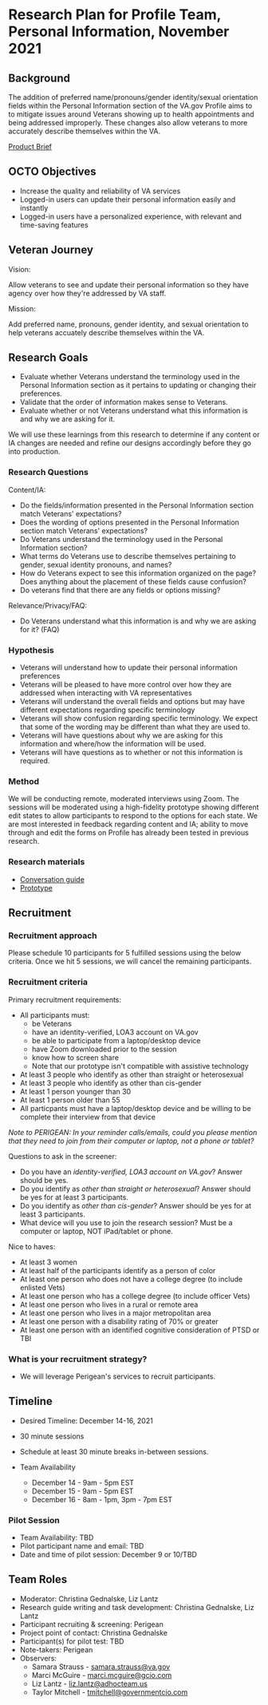 Research Plan for Profile Team, Personal Information, November 2021
===================================================================

Background
----------

The addition of preferred name/pronouns/gender identity/sexual orientation fields within the Personal Information section of the VA.gov Profile aims to to mitigate issues around Veterans showing up to health appointments and being addressed improperly. These changes also allow veterans to more accurately describe themselves within the VA.

[Product Brief](https://github.com/department-of-veterans-affairs/va.gov-team/tree/master/products/identity-personalization/profile/personal-information/personal-information-revision)

OCTO Objectives
---------------

- Increase the quality and reliability of VA services
- Logged-in users can update their personal information easily and instantly
- Logged-in users have a personalized experience, with relevant and time-saving features

Veteran Journey
---------------

Vision: 

Allow veterans to see and update their personal information so they have agency over how they're addressed by VA staff.

Mission: 

Add preferred name, pronouns, gender identity, and sexual orientation to help veterans accuately describe themselves within the VA.

Research Goals
--------------

-   Evaluate whether Veterans understand the terminology used in the Personal Information section as it pertains to updating or changing their preferences.
-   Validate that the order of information makes sense to Veterans.
-   Evaluate whether or not Veterans understand what this information is and why we are asking for it.

We will use these learnings from this research to determine if any content or IA changes are needed and refine our designs accordingly before they go into production.

### Research Questions

Content/IA:

-   Do the fields/information presented in the Personal Information section match Veterans' expectations?
-   Does the wording of options presented in the Personal Information section match Veterans' expectations?
-   Do Veterans understand the terminology used in the Personal Information section?
-   What terms do Veterans use to describe themselves pertaining to gender, sexual identity pronouns, and names? 
-   How do Veterans expect to see this information organized on the page? Does anything about the placement of these fields cause confusion?
-   Do veterans find that there are any fields or options missing?

Relevance/Privacy/FAQ:

-   Do Veterans understand what this information is and why we are asking for it? (FAQ)

### Hypothesis

-   Veterans will understand how to update their personal information preferences
-   Veterans will be pleased to have more control over how they are addressed when interacting with VA representatives 
-   Veterans will understand the overall fields and options but may have different expectations regarding specific terminology
-   Veterans will show confusion regarding specific terminology. We expect that some of the wording may be different than what they are used to.
-   Veterans will have questions about why we are asking for this information and where/how the information will be used.
-   Veterans will have questions as to whether or not this information is required.

### Method

We will be conducting remote, moderated interviews using Zoom. The sessions will be moderated using a high-fidelity prototype showing different edit states to allow participants to respond to the options for each state. We are most interested in feedback regarding content and IA; ability to move through and edit the forms on Profile has already been tested in previous research.

### Research materials

-   [Conversation guide](https://github.com/department-of-veterans-affairs/va.gov-team/blob/master/products/identity-personalization/profile/personal-information/personal-information-revision/research/conversation-guide.md)
-   [Prototype](https://preview.uxpin.com/82e734535b0ab60a1567348b1234e43b5318ad3a#/pages/144815586/simulate/no-panels?mode=i)

Recruitment
-----------

### Recruitment approach

Please schedule 10 participants for 5 fulfilled sessions using the below criteria. Once we hit 5 sessions, we will cancel the remaining participants.

### Recruitment criteria

Primary recruitment requirements:

- All participants must:
  -   be Veterans
  -   have an identity-verified, LOA3 account on VA.gov
  -   be able to participate from a laptop/desktop device
  -   have Zoom downloaded prior to the session
  -   know how to screen share
  -   Note that our prototype isn't compatible with assistive technology
- At least 3 people who identify as other than straight or heterosexual
- At least 3 people who identify as other than cis-gender
- At least 1 person younger than 30
- At least 1 person older than 55
- All particpants must have a laptop/desktop device and be willing to be complete their interview from that device

*Note to PERIGEAN: In your reminder calls/emails, could you please mention that they need to join from their computer or laptop, not a phone or tablet?*

Questions to ask in the screener:

-   Do you have an *identity-verified, LOA3 account on VA.gov*? Answer should be yes.
-   Do you identify as *other than straight or heterosexual*? Answer should be yes for at least 3 participants.
-   Do you identify as *other than cis-gender*? Answer should be yes for at least 3 participants.
-   What device will you use to join the research session? Must be a computer or laptop, NOT iPad/tablet or phone.

Nice to haves:

-   At least 3 women
-   At least half of the participants identify as a person of color
-   At least one person who does not have a college degree (to include enlisted Vets)
-   At least one person who has a college degree (to include officer Vets)
-   At least one person who lives in a rural or remote area
-   At least one person who lives in a major metropolitan area
-   At least one person with a disability rating of 70% or greater
-   At least one person with an identified cognitive consideration of PTSD or TBI

### What is your recruitment strategy?

-   We will leverage Perigean's services to recruit participants.

Timeline
--------

- Desired Timeline: December 14-16, 2021 

- 30 minute sessions

- Schedule at least 30 minute breaks in-between sessions.

- Team Availability
  - December 14 - 9am - 5pm EST 
  - December 15 - 9am - 5pm EST 
  - December 16 - 8am - 1pm, 3pm - 7pm EST

### Pilot Session

- Team Availability: TBD
- Pilot participant name and email: TBD
- Date and time of pilot session: December 9 or 10/TBD

Team Roles
----------

-   Moderator: Christina Gednalske, Liz Lantz
-   Research guide writing and task development: Christina Gednalske, Liz Lantz
-   Participant recruiting & screening: Perigean
-   Project point of contact: Christina Gednalske
-   Participant(s) for pilot test: TBD
-   Note-takers: Perigean
-   Observers:
	- Samara Strauss - samara.strauss@va.gov
	- Marci McGuire - marci.mcguire@gcio.com
	- Liz Lantz - liz.lantz@adhocteam.us
	- Taylor Mitchell - tmitchell@governmentcio.com
